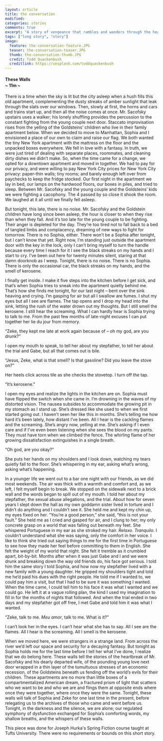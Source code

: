 ```yaml
---
layout: article
title: the conversation
modified:
categories: stories
comments: true
excerpt: "A story of vengeance that rambles and wanders through the heart of a city... {11m}"
tags: ["long story", "story"]
image:
  feature: the-conversation-feature.JPG
  teaser: the-conversation-teaser.JPG
  thumb: the-conversation-thumb.JPG
  credit: Todd Quackenbush
  creditlink: https://unsplash.com/toddquackenbush
---
```


<h4 class="subtitle">These Walls</h4>
<h4 style="margin-top: -15px" class="minutes-to-read">~ 11m ~</h4>

There is a time when the sky is lit but the city asleep when a hush fills this old apartment, complementing the dusty streaks of amber sunlight that leak through the slats over our windows. Then, slowly at first, the horns and cars and trains start up, and then all the noise comes at once. Mr. Sacofsky upstairs uses a walker; his lonely shuffling provides the percussion to the constant fighting from the young couple next door. Staccato improvisation rises from the yelling of the Goldsteins’ children who live in their family apartment below. When we decided to move to Manhattan, Sophia and I envisioned a place of our own to claim and raise our flag. We both wanted the tiny New York apartment with the mattress on the floor and the unpacked boxes everywhere. We fell in love with a fantasy. In truth, we were just tired of dealing with separate places, roommates, and cleaning dirty dishes we didn’t make. So, when the time came for a change, we opted for a downtown apartment and moved in together. We had to pay for our privacy, and were willing to pay New York City prices for New York City privacy: paper-thin walls; tiny rooms; and barely enough left over from paychecks to keep the fridge stocked. Our first night in the apartment we lay in bed, our lamps on the hardwood floors, our boxes in piles, and tried to sleep. Between Mr. Sacofsky and the young couple and the Goldsteins’ kids we were fighting a cacophony. The 4 passed by so close it shook the room. We laughed at it all until we finally fell asleep.

<p style="text-align: center">
	<i class="fa fa-asterisk stories-pagebreak"></i>
</p>

But tonight, this late, there is no noise. Mr. Sacofsky and the Goldstein children have long since been asleep, the hour is closer to when they rise than when they fall. And it’s too late for the young couple to be fighting. Their anger is depleted for the day. They’re too tired not to fall back to a bed of tangled limbs and complacency, dreaming of new ways to fight for tomorrow. There is no Sophia, either. There won’t be a Sophia after tonight, but I can’t know that yet. Right now, I’m standing just outside the apartment door with the key in the lock, only I can’t bring myself to turn the handle because every time I reach for it I see the black streaks on my hands and I start to cry. I’ve been out here for twenty minutes silent, staring at that damn doorknob as I weep. Tonight, there is no noise. There is no Sophia. There is only the occasional car, the black streaks on my hands, and the smell of kerosene. 

I finally get inside. I make it five steps into the kitchen before I get sick, and that’s when Sophia tries to sneak into the apartment quietly behind me. That’s how she finds me tonight, for our last night – bent over the sink heaving and crying. I’m gasping for air but all I swallow are fumes. I shut my eyes but all I see are flames. The tap opens and I drop my head into the sink, letting the rush of the water drown out my thoughts. But I still smell the kerosene. I still hear the screaming. What I can hardly hear is Sophia trying to talk to me. From the past few months of late-night excuses I can put together her lie du jour from memory.

“Zeke, they kept me late at work again because of – oh my god, are you drunk?”

I open my mouth to speak, to tell her about my stepfather, to tell her about the trial and Gabe, but all that comes out is bile. 

“Jesus, Zeke, what is that smell? Is that gasoline? Did you leave the stove on?”

Her heels click across tile as she checks the stovetop. I turn off the tap.

“It’s kerosene.”

I open my eyes and realize the lights in the kitchen are on. Sophia must have flipped the switch when she came in. I’m drowning in the waves of my distorted vision. The nausea subsides to accommodate the growing pit in my stomach as I stand up. She’s dressed like she used to when we first started going out. I haven’t seen her like this in months. She’s telling me how hard it’s been lately, how distant I’ve been. All I hear is the cackling flames and the screaming. She’s angry now, yelling at me. She’s asking if I even care and if I’ve even been listening when she sees the blood on my pants. They must have torn when we climbed the fence. The whirling flame of her growing dissatisfaction extinguishes in a single breath.

“Oh god, are you okay?”

She puts her hands on my shoulders and I look down, watching my tears quietly fall to the floor. She’s whispering in my ear, asking what’s wrong, asking what’s happening. 

<p style="text-align: center">
	<i class="fa fa-asterisk stories-pagebreak"></i>
</p>

In a younger life we went out to a bar one night with our friends, as we did most weekends. The air was thick with a warmth and comfort and, as we left, I felt myself begin to break. We stopped on the sidewalk next to a brick wall and the words began to spill out of my mouth. I told her about my stepfather, the sexual abuse allegations, and the trial. About how for seven years I slept down the hall as my own goddamn sister lived in torture and I didn’t do anything and I couldn’t see it. She held me and kept my chin up, my eyes fixed on her. “You’re a good person,” she said, “this is not your fault.” She held me as I cried and gasped for air, and I clung to her; my only concrete grasp on a world that was falling out beneath my feet. She whispered Portuguese in my ear as she stroked my hair. <em>Relaxo</em>. <em>Tranquilo</em>. I couldn’t understand what she was saying, only the comfort in her voice. I like to think she tried out saying things to me for the first time in Portuguese to see how they made her feel before committing to them in English. She felt the weight of my world that night. She felt it tremble as it crumbled apart, bit-by-bit.
Months after when it was just Gabe and I and we were drunk and breaking down the way old friends do, his face got serious. I told him the same story I told Sophia, and how now my stepfather lived with a new family with a young daughter. He gripped my shoulders tight and told me he’d paid his dues with the right people. He told me if I wanted to, we could pay him a visit, but that I had to be sure it was something I wanted. When the time came, I could tell him to his face it was what I wanted and we could go. He left it at a vague rolling plan, the kind I used my imagination to fill in for the months of nights that followed. And when the trial ended in two days and my stepfather got off free, I met Gabe and told him it was what I wanted.

“Zeke, talk to me. <em>Meu amor</em>, talk to me. What is it?”

I can’t look her in the eyes. I can’t hear what she has to say. All I see are the flames. All I hear is the screaming. All I smell is the kerosene. 

<p style="text-align: center">
	<i class="fa fa-asterisk stories-pagebreak"></i>
</p>

When we moved here, we were strangers in a strange land. From across the river we’d left our space and security for a decaying fantasy. But tonight as Sophia holds me for the last time before I tell her what I’ve done, I realize that we do belong here. These walls tell the stories of the heartbreak of Mr. Sacofsky and his dearly departed wife, of the pounding young love next door wrapped in a thin layer of the tumultuous stresses of an economic recession, of the Goldsteins beneath us fending off the world’s evils for their children. These apartments are no more than little boxes of a compartmentalized American dream, a fractured prism of light that scatters who we want to be and who we are and flings them at opposite ends where once they were together, where once they were the same. Tonight, these walls will talk of Sophia and Zeke for one last time in the present, before relegating us to the archives of those who came and went before us. Tonight, in the darkness and the silence, we are alone; our regulated symphony of dysfunction exchanged for Sophia’s comforting words, my shallow breaths, and the whispers of these walls.



<p class="notice-danger">
	This piece was done for Joseph Hurka's Spring Fiction course taught at Tufts University. There were no requirements or bounds on this short story.
</p>